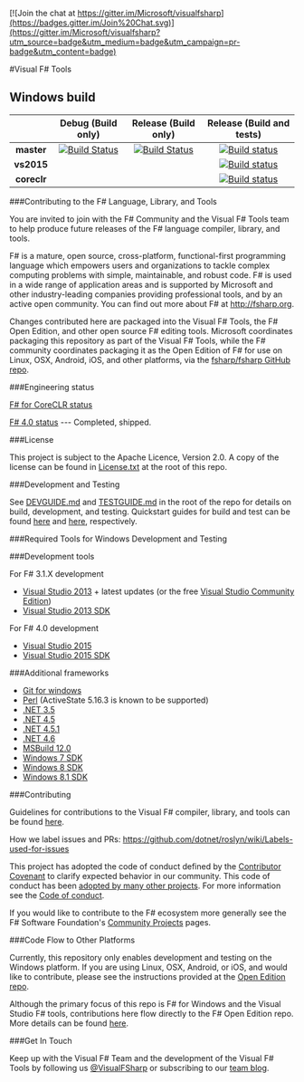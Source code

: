 
[![Join the chat at https://gitter.im/Microsoft/visualfsharp](https://badges.gitter.im/Join%20Chat.svg)](https://gitter.im/Microsoft/visualfsharp?utm_source=badge&utm_medium=badge&utm_campaign=pr-badge&utm_content=badge)

#Visual F# Tools

## Windows build

|            |Debug (Build only)|Release (Build only)|Release (Build and tests)|
|:----------:|:----------------:|:------------------:|:-----------------------:|
|**master**  |[![Build Status](http://dotnet-ci.cloudapp.net/buildStatus/icon?job=Microsoft_visualfsharp/debug_windows_nt)](http://dotnet-ci.cloudapp.net/job/Microsoft_visualfsharp/job/debug_windows_nt/)|[![Build Status](http://dotnet-ci.cloudapp.net/buildStatus/icon?job=Microsoft_visualfsharp/release_windows_nt)](http://dotnet-ci.cloudapp.net/job/Microsoft_visualfsharp/job/release_windows_nt/)| [![Build status](https://img.shields.io/appveyor/ci/KevinRansom/visualfsharp-radou/master.svg)](https://ci.appveyor.com/project/KevinRansom/visualfsharp-radou/branch/master) |
|**vs2015**  ||| [![Build status](https://img.shields.io/appveyor/ci/KevinRansom/visualfsharp-radou/vs2015.svg)](https://ci.appveyor.com/project/KevinRansom/visualfsharp-radou/branch/vs2015) |
|**coreclr** ||| [![Build status](https://img.shields.io/appveyor/ci/KevinRansom/visualfsharp-radou/coreclr.svg)](https://ci.appveyor.com/project/KevinRansom/visualfsharp-radou/branch/coreclr) |

###Contributing to the F# Language, Library, and Tools

You are invited to join with the F# Community and the Visual F# Tools team to help produce future releases of the F# language compiler, library, and tools.

F# is a mature, open source, cross-platform, functional-first programming language which empowers users and organizations to tackle complex computing problems with simple, maintainable, and robust code. F# is used in a wide range of application areas and is supported by Microsoft and other industry-leading companies providing professional tools, and by an active open community. You can find out more about F# at http://fsharp.org.

Changes contributed here are packaged into the Visual F# Tools, the F# Open Edition, and other open source F# editing tools. Microsoft coordinates packaging this repository as part of the Visual F# Tools, while the F# community coordinates packaging it as the Open Edition of F# for use on Linux, OSX, Android, iOS, and other platforms, via the [fsharp/fsharp GitHub repo](https://github.com/fsharp/fsharp/).

###Engineering status

[F# for CoreCLR status](https://github.com/Microsoft/visualfsharp/wiki/F%23-for-CoreCLR---Status)

[F# 4.0 status](https://github.com/Microsoft/visualfsharp/wiki/F%23-4.0-Status)   --- Completed, shipped.

###License

This project is subject to the Apache Licence, Version 2.0. A copy of the license can be found in [License.txt](License.txt) at the root of this repo.

###Development and Testing

See [DEVGUIDE.md](DEVGUIDE.md) and [TESTGUIDE.md](TESTGUIDE.md) in the root of the repo for details on build, development, and testing.
Quickstart guides for build and test can be found [here](https://github.com/Microsoft/visualfsharp/wiki/Build-Quickstart) and [here](https://github.com/Microsoft/visualfsharp/wiki/Test-Quickstart), respectively.
 
###Required Tools for Windows Development and Testing

###Development tools

For F# 3.1.X development

- [Visual Studio 2013](http://www.visualstudio.com/en-us/downloads) + latest updates (or the free [Visual Studio Community Edition](http://www.visualstudio.com/products/visual-studio-community-vs))
- [Visual Studio 2013 SDK](https://www.microsoft.com/en-us/download/details.aspx?id=40758)

For F# 4.0 development

- [Visual Studio 2015](http://www.visualstudio.com/en-us/downloads/visual-studio-2015-downloads-vs)
- [Visual Studio 2015 SDK](http://www.visualstudio.com/en-us/downloads/visual-studio-2015-downloads-vs)

###Additional frameworks

- [Git for windows](http://msysgit.github.io/)
- [Perl](http://www.perl.org/get.html#win32) (ActiveState 5.16.3 is known to be supported)
- [.NET 3.5](http://www.microsoft.com/en-us/download/details.aspx?id=21)
- [.NET 4.5](http://www.microsoft.com/en-us/download/details.aspx?id=30653)
- [.NET 4.5.1](http://www.microsoft.com/en-us/download/details.aspx?id=40779)
- [.NET 4.6](https://www.microsoft.com/en-us/download/details.aspx?id=48137)
- [MSBuild 12.0](http://www.microsoft.com/en-us/download/details.aspx?id=40760)
- [Windows 7 SDK](http://www.microsoft.com/en-us/download/details.aspx?id=8279)
- [Windows 8 SDK](http://msdn.microsoft.com/en-us/windows/desktop/hh852363.aspx)
- [Windows 8.1 SDK](http://msdn.microsoft.com/en-us/library/windows/desktop/bg162891.aspx)

###Contributing

Guidelines for contributions to the Visual F# compiler, library, and tools can be found [here](CONTRIBUTING.md).

How we label issues and PRs:  https://github.com/dotnet/roslyn/wiki/Labels-used-for-issues  


This project has adopted the code of conduct defined by the [Contributor Covenant](http://contributor-covenant.org/) to clarify expected behavior in our community. This code of conduct has been [adopted by many other projects](http://contributor-covenant.org/adopters/). For more information see the [Code of conduct](https://github.com/Microsoft/visualfsharp/wiki/Code-of-Conduct).

If you would like to contribute to the F# ecosystem more generally see the F# Software Foundation's [Community Projects](http://fsharp.org/community/projects/) pages.

###Code Flow to Other Platforms

Currently, this repository only enables development and testing on the Windows platform. If you are using Linux, OSX, Android, or iOS, and would like to contribute, please see the instructions provided at the [Open Edition repo](https://github.com/fsharp/fsharp/#the-open-edition-of-the-f-compiler-core-library--tools).

Although the primary focus of this repo is F# for Windows and the Visual Studio F# tools, contributions here flow directly to the F# Open Edition repo.  More details can be found [here](https://github.com/Microsoft/visualfsharp/wiki/Code-Flow-to-Open-Edition).

###Get In Touch

Keep up with the Visual F# Team and the development of the Visual F# Tools by following us [@VisualFSharp](https://twitter.com/VisualFSharp) or subscribing to our [team blog](http://blogs.msdn.com/b/fsharpteam/).

